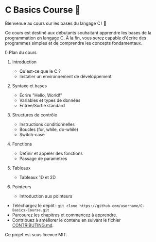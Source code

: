 # C Basics Course 📘

Bienvenue au cours sur les bases du langage C ! 🎉

Ce cours est destiné aux débutants souhaitant apprendre les bases de la programmation en langage C. À la fin, vous serez capable d'écrire des programmes simples et de comprendre les concepts fondamentaux.

I) Plan du cours

1. Introduction
   - Qu'est-ce que le C ?
   - Installer un environnement de développement

2. Syntaxe et bases
   - Écrire "Hello, World!"
   - Variables et types de données
   - Entrée/Sortie standard

3. Structures de contrôle
   - Instructions conditionnelles
   - Boucles (for, while, do-while)
   - Switch-case

4. Fonctions
   - Définir et appeler des fonctions
   - Passage de paramètres

5. Tableaux
   - Tableaux 1D et 2D

6. Pointeurs
   - Introduction aux pointeurs



- Téléchargez le dépôt : `git clone https://github.com/username/C-Basics-Course.git`
- Parcourez les chapitres et commencez à apprendre.
- Contribuez à améliorer le contenu en suivant le fichier [CONTRIBUTING.md](CONTRIBUTING.md).


Ce projet est sous licence MIT.
